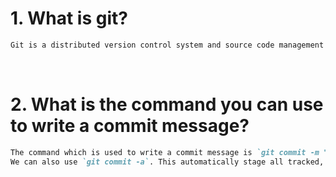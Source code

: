 # 1. What is git?

```md
Git is a distributed version control system and source code management (SCM) system with an emphasis to handle small and large projects with speed and efficiency
```

&nbsp;

# 2. What is the command you can use to write a commit message?

```md
The command which is used to write a commit message is `git commit -m "commit message"`.
We can also use `git commit -a`. This automatically stage all tracked, modified files before the commit
```

&nbsp;
&nbsp;
&nbsp;
&nbsp;
&nbsp;
&nbsp;
&nbsp;
&nbsp;
&nbsp;
&nbsp;
&nbsp;
&nbsp;
&nbsp;
&nbsp;
&nbsp;
&nbsp;
&nbsp;
&nbsp;
&nbsp;
&nbsp;
